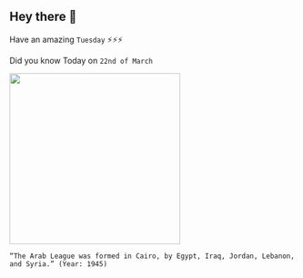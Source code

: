 ## Hey there 👋
Have an amazing `Tuesday` ⚡⚡⚡

Did you know Today on `22nd of March`
 
 [<img src="https://upload.wikimedia.org/wikipedia/commons/0/04/Arab_League_Summit%2C_1964.jpg" width="300" />](https://en.wikipedia.org/wiki/Arab_League#:~:text=The%20Arab%20League%20was%20formed%20in%20Cairo%20on%2022%20March%201945) 
 ```
“The Arab League was formed in Cairo, by Egypt, Iraq, Jordan, Lebanon, and Syria.” (Year: 1945)
```
